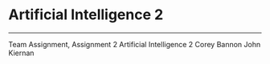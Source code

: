 # Artificial Intelligence 2 
---------------------------------------------------------------------
Team Assignment, Assignment 2 Artificial Intelligence 2
Corey Bannon 
John Kiernan
